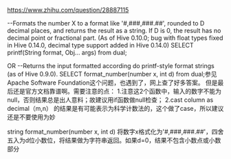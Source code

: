 
https://www.zhihu.com/question/28887115

--Formats the number X to a format like '#,###,###.##', rounded to D decimal places, and returns the result as a string. If D is 0, the result has no decimal point or fractional part. (As of Hive 0.10.0; bug with float types fixed in Hive 0.14.0, decimal type support added in Hive 0.14.0)
SELECT printf(String format, Obj... args) from dual;

OR
--Returns the input formatted according do printf-style format strings (as of Hive 0.9.0).
SELECT format_number(number x, int d) from dual;参见 Apache Software Foundation这个问题，也遇到了，网上查了好多答案。
但是最后还是官方文档靠谱啊。需要注意的点：
1.注意这2个函数中，输入的数字不能为null，否则结果总是出人意料；故建议用if函数做null检查；
2.cast column as decimal（m,n） 的结果是有可能表示为科学计数法的，这个做了case，所以建议还是不要使用为妙



string	format_number(number x, int d)	将数字x格式化为'#,###,###.##'，四舍五入为d位小数位，将结果做为字符串返回。如果d=0，结果不包含小数点或小数部分